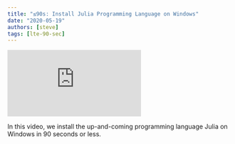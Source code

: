 ```yaml
---
title: "≤90s: Install Julia Programming Language on Windows"
date: "2020-05-19"
authors: [steve]
tags: [lte-90-sec]
---
```


<iframe className="youtube-video-player" src="https://www.youtube.com/embed/59_sTxdsGiI" title="YouTube video player" frameBorder="0" allow="accelerometer; autoplay; clipboard-write; encrypted-media; gyroscope; picture-in-picture" allowFullScreen></iframe>

In this video, we install the up-and-coming programming language Julia on Windows in 90 seconds or less.